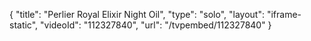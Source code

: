 {
    "title": "Perlier Royal Elixir Night Oil",
    "type": "solo",
    "layout": "iframe-static",
    "videoId": "112327840",
    "url": "\/tvpembed\/112327840"
}